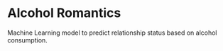 # Alcohol Romantics
Machine Learning model to predict relationship status based on alcohol consumption.
